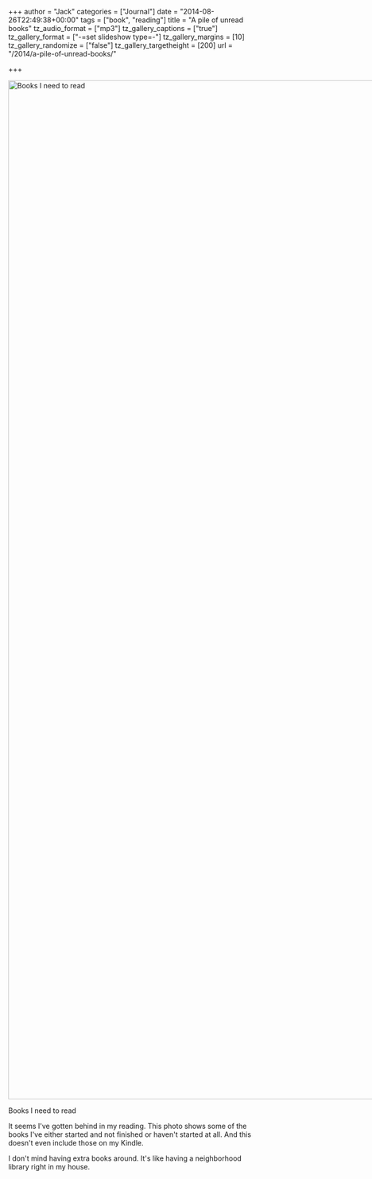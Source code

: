 +++
author = "Jack"
categories = ["Journal"]
date = "2014-08-26T22:49:38+00:00"
tags = ["book", "reading"]
title = "A pile of unread books"
tz_audio_format = ["mp3"]
tz_gallery_captions = ["true"]
tz_gallery_format = ["-=set slideshow type=-"]
tz_gallery_margins = [10]
tz_gallery_randomize = ["false"]
tz_gallery_targetheight = [200]
url = "/2014/a-pile-of-unread-books/"

+++

<div id="attachment_3453" style="width: 2047px" class="wp-caption alignnone">
  <a href="/img/2014/08/IMG_0192.jpg"><img class="size-full wp-image-3453" src="/img/2014/08/IMG_0192.jpg" alt="Books I need to read" width="2037" height="2048" srcset="/img/2014/08/IMG_0192.jpg 2037w, /img/2014/08/IMG_0192-150x150.jpg 150w, /img/2014/08/IMG_0192-298x300.jpg 298w, /img/2014/08/IMG_0192-768x772.jpg 768w, /img/2014/08/IMG_0192-1019x1024.jpg 1019w, /img/2014/08/IMG_0192-1200x1206.jpg 1200w" sizes="(max-width: 2037px) 100vw, 2037px" /></a>
  
  <p class="wp-caption-text">
    Books I need to read
  </p>
</div>

It seems I've gotten behind in my reading. This photo shows some of the books I've either started and not finished or haven't started at all. And this doesn't even include those on my Kindle.

I don't mind having extra books around. It's like having a neighborhood library right in my house.

&nbsp;